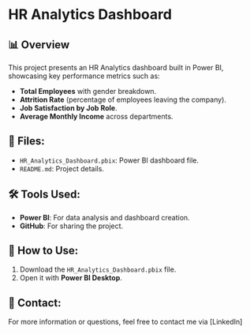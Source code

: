 # HR Analytics Dashboard

## 📊 Overview
This project presents an HR Analytics dashboard built in Power BI, showcasing key performance metrics such as:
- **Total Employees** with gender breakdown.
- **Attrition Rate** (percentage of employees leaving the company).
- **Job Satisfaction by Job Role**.
- **Average Monthly Income** across departments.

## 📂 Files:
- `HR_Analytics_Dashboard.pbix`: Power BI dashboard file.
- `README.md`: Project details.

## 🛠️ Tools Used:
- **Power BI**: For data analysis and dashboard creation.
- **GitHub**: For sharing the project.

## 🚀 How to Use:
1. Download the `HR_Analytics_Dashboard.pbix` file.
2. Open it with **Power BI Desktop**.

## 📧 Contact:
For more information or questions, feel free to contact me via [LinkedIn]
